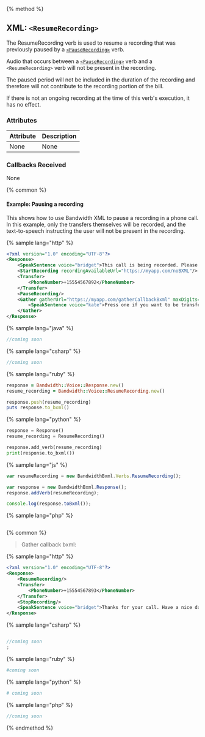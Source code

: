 {% method %}
## XML: `<ResumeRecording>`
The ResumeRecording verb is used to resume a recording that was previously paused by a [`<PauseRecording>`](pauseRecording.md) verb.

Audio that occurs between a [`<PauseRecording>`](pauseRecording.md) verb and a `<ResumeRecording>` verb will not be present in the recording.

The paused period will not be included in the duration of the recording and therefore will not contribute to the recording portion of the bill.

If there is not an ongoing recording at the time of this verb's execution, it has no effect.

### Attributes
| Attribute | Description |
|:----------|:------------|
| None      | None        |

### Callbacks Received
None

{% common %}

#### Example: Pausing a recording

This shows how to use Bandwidth XML to pause a recording in a phone call.
In this example, only the transfers themselves will be recorded, and the text-to-speech instructing the user will not be present in the recording.

{% sample lang="http" %}


```XML
<?xml version="1.0" encoding="UTF-8"?>
<Response>
    <SpeakSentence voice="bridget">This call is being recorded. Please wait while we transfer you.</SpeakSentence>
    <StartRecording recordingAvailableUrl="https://myapp.com/noBXML"/>
    <Transfer>
        <PhoneNumber>+15554567892</PhoneNumber>
    </Transfer>
    <PauseRecording/>
    <Gather gatherUrl="https://myapp.com/gatherCallbackBxml" maxDigits="1" firstDigitTimeout="10">
        <SpeakSentence voice="kate">Press one if you want to be transferred to another number.</SpeakSentence>
    </Gather>
</Response>
```

{% sample lang="java" %}

```java
//coming soon
```

{% sample lang="csharp" %}

```csharp
//coming soon
```

{% sample lang="ruby" %}

```ruby
response = Bandwidth::Voice::Response.new()
resume_recording = Bandwidth::Voice::ResumeRecording.new()

response.push(resume_recording)
puts response.to_bxml()
```

{% sample lang="python" %}

```python
response = Response()
resume_recording = ResumeRecording()

response.add_verb(resume_recording)
print(response.to_bxml())
```

{% sample lang="js" %}

```js
var resumeRecording = new BandwidthBxml.Verbs.ResumeRecording();

var response = new BandwidthBxml.Response();
response.addVerb(resumeRecording);

console.log(response.toBxml());
```

{% sample lang="php" %}

```php

```

{% common %}

> Gather callback bxml:

{% sample lang="http" %}


```XML
<?xml version="1.0" encoding="UTF-8"?>
<Response>
    <ResumeRecording/>
    <Transfer>
        <PhoneNumber>+15554567893</PhoneNumber>
    </Transfer>
    <StopRecording/>
    <SpeakSentence voice="bridget">Thanks for your call. Have a nice day!</SpeakSentence>
</Response>
```

{% sample lang="csharp" %}

```csharp

//coming soon
;
```

{% sample lang="ruby" %}

```ruby
#coming soon
```

{% sample lang="python" %}

```python
# coming soon
```

{% sample lang="php" %}

```php
//coming soon
```


{% endmethod %}
